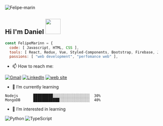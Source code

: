 ![Felipe-marin](https://user-images.githubusercontent.com/74942682/137606782-9daca93d-d903-481c-b8e8-82810ac38e5f.png)


## Hi I'm Daniel  <img src="https://media.giphy.com/media/VgCDAzcKvsR6OM0uWg/giphy.gif" width="50"> 

```javascript
const FelipeMarinn = {
  code: [ Javascript, HTML, CSS ],
  tools: [ React, Redux, Vue, Styled-Components, Bootstrap, Firebase, Jest, Enzyme ],
  passions: [ "web development", "perfomance web" ],
```

- :mailbox: How to reach me:

[![Gmail](https://img.shields.io/badge/-GMAIL-D14836?style=for-the-badge&logo=gmail&logoColor=white)](mailto:d.maringuisao@gmail.com)
[![LinkedIn](https://img.shields.io/badge/-LINKEDIN-0077B5?style=for-the-badge&logo=linkedin&logoColor=white)](https://www.linkedin.com/in/marin-daniel/)
[![web site](https://img.shields.io/badge/-website-e79248?style=for-the-badge)](https://daniel-marin.netlify.app/)

- 🌱 I’m currently learning 

```text
Nodejs       █████████░░░░░░░░░░░░░░░░░  30%
MongoDB      ████████████░░░░░░░░░░░░░░  40% 
```

- 🚀 I’m interested in learning 

![Python](https://img.shields.io/badge/-Python-000000?style=flat&logo=python) 
![TypeScript](https://img.shields.io/badge/-TypeScript-000000?style=flat&logo=typescript)     


